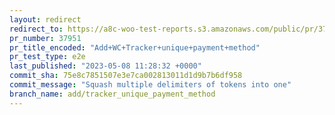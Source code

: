 ```yaml
---
layout: redirect
redirect_to: https://a8c-woo-test-reports.s3.amazonaws.com/public/pr/37951/e2e/index.html
pr_number: 37951
pr_title_encoded: "Add+WC+Tracker+unique+payment+method"
pr_test_type: e2e
last_published: "2023-05-08 11:28:32 +0000"
commit_sha: 75e8c7851507e3e7ca002813011d1d9b7b6df958
commit_message: "Squash multiple delimiters of tokens into one"
branch_name: add/tracker_unique_payment_method
---
```

